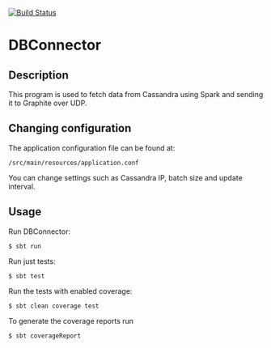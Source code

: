 [![Build Status](https://travis-ci.com/flygare/QvantelDBConnector.svg?token=B6YLB31LLNNKsSzKXpCe&branch=master)](https://travis-ci.com/flygare/QvantelDBConnector)

# DBConnector
## Description
This program is used to fetch data from Cassandra using Spark and sending it to Graphite over UDP.

## Changing configuration
The application configuration file can be found at:
```
/src/main/resources/application.conf
```
You can change settings such as Cassandra IP, batch size and update interval.

## Usage
Run DBConnector:
```
$ sbt run
```

Run just tests:
```
$ sbt test
```

Run the tests with enabled coverage:
```
$ sbt clean coverage test
```

To generate the coverage reports run
```
$ sbt coverageReport
```
